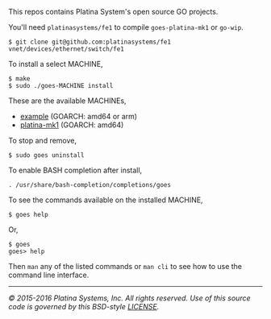 This repos contains Platina System's open source GO projects.

You'll need `platinasystems/fe1` to compile `goes-platina-mk1` or `go-wip`.

```console
$ git clone git@github.com:platinasystems/fe1 vnet/devices/ethernet/switch/fe1
```

To install a select MACHINE,

```console
$ make
$ sudo ./goes-MACHINE install
```

These are the available MACHINEs,

- [example] \(GOARCH: amd64 or arm)
- [platina-mk1] \(GOARCH: amd64)

To stop and remove,

```console
$ sudo goes uninstall
```

To enable BASH completion after install,

```console
. /usr/share/bash-completion/completions/goes
```

To see the commands available on the installed MACHINE,

```console
$ goes help
```

Or,

```console
$ goes
goes> help
```

Then `man` any of the listed commands or `man cli` to see how to use the
command line interface.

---

*&copy; 2015-2016 Platina Systems, Inc. All rights reserved.
Use of this source code is governed by this BSD-style [LICENSE].*

[LICENSE]: LICENSE
[example]: goes/goes-example/README.md
[platina-mk1]: goes/goes-platina-mk1/README.md
